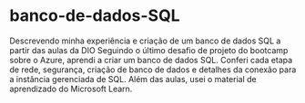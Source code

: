 # banco-de-dados-SQL
Descrevendo minha experiência e criação de um banco de dados SQL a partir das aulas da DIO
Seguindo o último desafio de projeto do bootcamp sobre o Azure, aprendi a criar um banco de dados SQL. Conferi cada etapa de rede, segurança, criação de banco de dados e detalhes da conexão para a instância gerenciada de SQL. Além das aulas, usei o material de aprendizado do Microsoft Learn.
